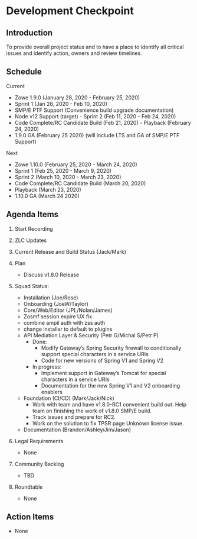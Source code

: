 # Development Checkpoint

Introduction
------------
To provide overall project status and to have a place to identify all critical issues and identify action, owners and review timelines.

Schedule
--------

Current
- Zowe 1.9.0 (January 28, 2020 - February 25, 2020)
- Sprint 1 (Jan 28, 2020 - Feb 10, 2020)
 - SMP/E PTF Support (Convenience build upgrade documentation)
 - Node v12 Support (target)
- Sprint 2 (Feb 11, 2020 - Feb 24, 2020)
 - Code Complete/RC Candidate Build (Feb 21, 2020)
 - Playback (February 24, 2020)
- 1.9.0 GA (February 25 2020) (will include LTS and GA of SMP/E PTF Support)

Next
- Zowe 1.10.0 (February 25, 2020 - March 24, 2020)
- Sprint 1 (Feb 25, 2020 - March 9, 2020)
- Sprint 2 (March 10, 2020 - March 23, 2020)
 - Code Complete/RC Candidate Build (March 20, 2020)
 - Playback (March 23, 2020)
- 1.10.0 GA (March 24 2020)

Agenda Items
------------
1. Start Recording
2. ZLC Updates
3. Current Release and Build Status (Jack/Mark)
4. Plan
     - Discuss v1.8.0 Release
5. Squad Status:
    - Installation (Joe/Rose)
    - Onboarding (JoeW/Taylor)
    - Core/Web/Editor (JPL/Nolan/James)
     - Zosmf session expire UX fix 
     - combine ampil auth with zss auth 
     - change installer to default to plugins
    - API Mediation Layer & Security (Petr G/Michal S/Petr P)
      - Done:    
        - Modify Gateway’s Spring Security firewall to conditionally support special characters in a service URIs    
        - Code for new versions of Spring V1 and Spring V2
      - In progress:
        - Implement support in Gateway’s Tomcat for special characters in a service URIs      
        - Documentation for the new Spring V1 and V2 onboarding enablers         
    - Foundation (CI/CD) (Mark/Jack/Nick)
      - Work with team and have v1.8.0-RC1 convenient build out. Help team on finishing the work of v1.8.0 SMP/E build.
      - Track issues and prepare for RC2.
      - Work on the solution to fix TPSR page Unknown license issue.
    - Documentation (Brandon/Ashley/Jim/Jason)

6. Legal Requirements
    - None

7. Community Backlog
    - TBD
8. Roundtable
    - None

Action Items
------------
- None
